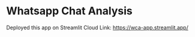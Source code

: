 # Whatsapp Chat Analysis
Deployed this app on Streamlit Cloud 
Link: https://wca-app.streamlit.app/
